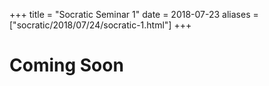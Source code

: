 +++
title = "Socratic Seminar 1"
date = 2018-07-23
aliases = ["socratic/2018/07/24/socratic-1.html"]
+++


# Coming Soon
